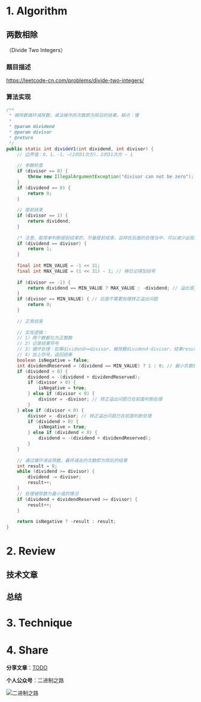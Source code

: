 # 1. Algorithm

## 两数相除

（Divide Two Integers）

### 题目描述

https://leetcode-cn.com/problems/divide-two-integers/

### 算法实现

```java
/**
 * 被除数循环减除数，减法操作的次数即为除后的结果。缺点：慢
 * 
 * @param dividend
 * @param divisor
 * @return
 */
public static int divideV1(int dividend, int divisor) {
    // 边界值：0、1、-1、−(2的31次方)、2的31次方 − 1
    
    // 参数检查
    if (divisor == 0) {
        throw new IllegalArgumentException("divisor can not be zero");
    }
    if (dividend == 0) {
        return 0;
    }
    
    // 提前结束
    if (divisor == 1) {
        return dividend;
    }
    
    /* 注意，能简单判断提前结束的，尽量提前结束，这样在后面的处理当中，可以减少出现边界问题的可能性 */
    if (dividend == divisor) {
        return 1;
    }
    
    final int MIN_VALUE = -1 << 31;
    final int MAX_VALUE = (1 << 31) - 1; // 移位记得加括号
    
    if (divisor == -1) {
        return dividend == MIN_VALUE ? MAX_VALUE : -dividend; // 溢出或符号取反
    }
    if (divisor == MIN_VALUE) { // 后面不需要处理转正溢出问题
        return 0;
    }
    
    // 正常结束
    
    // 实现逻辑：
    // 1）两个数都化为正整数
    // 2）记录结果符号
    // 3）循环处理：如果dividend>=divisor，被除数dividend-divisor，结果result加1
    // 4）加上符号，返回结果
    boolean isNegative = false;
    int dividendReserved = (dividend == MIN_VALUE) ? 1 : 0; // 最小负数转为正数会溢出，因此先保留数值1
    if (dividend < 0) {
        dividend = -(dividend + dividendReserved);
        if (divisor > 0) {
            isNegative = true;
        } else if (divisor < 0) {
            divisor = -divisor; // 转正溢出问题已在前面判断处理
        }
    } else if (divisor < 0) {
        divisor = -divisor; // 转正溢出问题已在前面判断处理
        if (dividend > 0) {
            isNegative = true;
        } else if (dividend < 0) {
            dividend = -(dividend + dividendReserved);
        }
    }
    
    // 通过循环减去除数，最终减去的次数即为除后的结果
    int result = 0;
    while (dividend >= divisor) {
        dividend -= divisor;
        result++;
    }
    // 处理被除数为最小值的情况
    if (dividend + dividendReserved >= divisor) {
        result++;
    }
    
    return isNegative ? -result : result;
}
```

# 2. Review

## 技术文章

## 总结

# 3. Technique

# 4. Share

**分享文章**：[TODO](https://mp.weixin.qq.com/s/_EHceISVmKhMC9I6vNGDgg)

**个人公众号**：二进制之路

![二进制之路](https://note.youdao.com/yws/public/resource/c590ee50585156111cc240ca1943cebf/xmlnote/021950D7D8FC4A8E91B08CDBD68547F2/80591)


